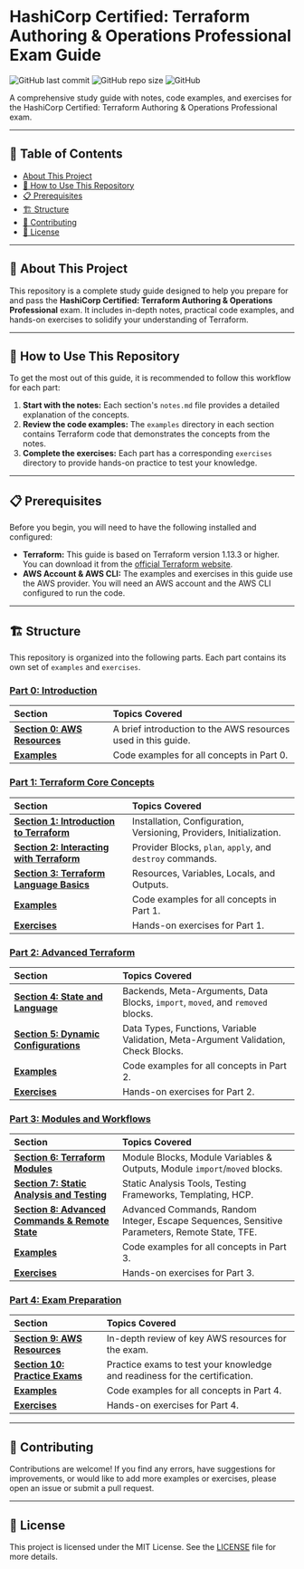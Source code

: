 # HashiCorp Certified: Terraform Authoring & Operations Professional Exam Guide

![GitHub last commit](https://img.shields.io/github/last-commit/ooluwgb/HashiCorp-Terraform-Professional-Prep)
![GitHub repo size](https://img.shields.io/github/repo-size/ooluwgb/HashiCorp-Terraform-Professional-Prep)
![GitHub](https://img.shields.io/github/license/ooluwgb/HashiCorp-Terraform-Professional-Prep)

A comprehensive study guide with notes, code examples, and exercises for the HashiCorp Certified: Terraform Authoring & Operations Professional exam.

---

## 📜 Table of Contents

- [About This Project](#-about-this-project)
- [🚀 How to Use This Repository](#-how-to-use-this-repository)
- [📋 Prerequisites](#-prerequisites)
- [🏗️ Structure](#️-structure)
- [🤝 Contributing](#-contributing)
- [📄 License](#-license)

---

## 📖 About This Project

This repository is a complete study guide designed to help you prepare for and pass the **HashiCorp Certified: Terraform Authoring & Operations Professional** exam. It includes in-depth notes, practical code examples, and hands-on exercises to solidify your understanding of Terraform.

---

## 🚀 How to Use This Repository

To get the most out of this guide, it is recommended to follow this workflow for each part:

1.  **Start with the notes:** Each section's `notes.md` file provides a detailed explanation of the concepts.
2.  **Review the code examples:** The `examples` directory in each section contains Terraform code that demonstrates the concepts from the notes.
3.  **Complete the exercises:** Each part has a corresponding `exercises` directory to provide hands-on practice to test your knowledge.

---

## 📋 Prerequisites

Before you begin, you will need to have the following installed and configured:

-   **Terraform:** This guide is based on Terraform version 1.13.3 or higher. You can download it from the [official Terraform website](https://www.terraform.io/downloads.html).
-   **AWS Account & AWS CLI:** The examples and exercises in this guide use the AWS provider. You will need an AWS account and the AWS CLI configured to run the code.

---

## 🏗️ Structure

This repository is organized into the following parts. Each part contains its own set of `examples` and `exercises`.

### [Part 0: Introduction](./Part_0_Introduction)

| Section                                                              | Topics Covered                                          |
| :------------------------------------------------------------------- | :------------------------------------------------------ |
| [**Section 0: AWS Resources**](./Part_0_Introduction/SECTION_0_Aws_Resources) | A brief introduction to the AWS resources used in this guide. |
| **[Examples](./Part_0_Introduction/examples)** | Code examples for all concepts in Part 0. |

### [Part 1: Terraform Core Concepts](./Part_1_Terraform_Core_Concepts)

| Section                                                                                    | Topics Covered                                                               |
| :----------------------------------------------------------------------------------------- | :--------------------------------------------------------------------------- |
| [**Section 1: Introduction to Terraform**](./Part_1_Terraform_Core_Concepts/SECTION_1_Introduction_to_Terraform)     | Installation, Configuration, Versioning, Providers, Initialization.        |
| [**Section 2: Interacting with Terraform**](./Part_1_Terraform_Core_Concepts/SECTION_2_Interacting_with_Terraform) | Provider Blocks, `plan`, `apply`, and `destroy` commands.                  |
| [**Section 3: Terraform Language Basics**](./Part_1_Terraform_Core_Concepts/SECTION_3_Terraform_Language_Basics)    | Resources, Variables, Locals, and Outputs.                                   |
| **[Examples](./Part_1_Terraform_Core_Concepts/examples)** | Code examples for all concepts in Part 1. |
| **[Exercises](./Part_1_Terraform_Core_Concepts/exercises)** | Hands-on exercises for Part 1. |

### [Part 2: Advanced Terraform](./Part_2_Advanced_Terraform)

| Section                                                                                    | Topics Covered                                                               |
| :----------------------------------------------------------------------------------------- | :--------------------------------------------------------------------------- |
| [**Section 4: State and Language**](./Part_2_Advanced_Terraform/SECTION_4_State_and_Language)                     | Backends, Meta-Arguments, Data Blocks, `import`, `moved`, and `removed` blocks. |
| [**Section 5: Dynamic Configurations**](./Part_2_Advanced_Terraform/SECTION_5_Dynamic_Configurations)           | Data Types, Functions, Variable Validation, Meta-Argument Validation, Check Blocks. |
| **[Examples](./Part_2_Advanced_Terraform/examples)** | Code examples for all concepts in Part 2. |
| **[Exercises](./Part_2_Advanced_Terraform/exercises)** | Hands-on exercises for Part 2. |

### [Part 3: Modules and Workflows](./Part_3_Modules_and_Workflows)

| Section                                                                                        | Topics Covered                                                               |
| :--------------------------------------------------------------------------------------------- | :--------------------------------------------------------------------------- |
| [**Section 6: Terraform Modules**](./Part_3_Modules_and_Workflows/SECTION_6_Terraform_Modules)                    | Module Blocks, Module Variables & Outputs, Module `import`/`moved` blocks.   |
| [**Section 7: Static Analysis and Testing**](./Part_3_Modules_and_Workflows/SECTION_7_Static_Analysis_and_Testing) | Static Analysis Tools, Testing Frameworks, Templating, HCP.                 |
| [**Section 8: Advanced Commands & Remote State**](./Part_3_Modules_and_Workflows/SECTION_8_Advanced_Commands_and_Remote_State)                  | Advanced Commands, Random Integer, Escape Sequences, Sensitive Parameters, Remote State, TFE. |
| **[Examples](./Part_3_Modules_and_Workflows/examples)** | Code examples for all concepts in Part 3. |
| **[Exercises](./Part_3_Modules_and_Workflows/exercises)** | Hands-on exercises for Part 3. |

### [Part 4: Exam Preparation](./Part_4_Exam_Preparation)

| Section                                                                              | Topics Covered                                                               |
| :----------------------------------------------------------------------------------- | :--------------------------------------------------------------------------- |
| [**Section 9: AWS Resources**](./Part_4_Exam_Preparation/SECTION_9_AWS_Resources)        | In-depth review of key AWS resources for the exam.                           |
| [**Section 10: Practice Exams**](./Part_4_Exam_Preparation/SECTION_10_Practice_Exams)    | Practice exams to test your knowledge and readiness for the certification.   |
| **[Examples](./Part_4_Exam_Preparation/examples)** | Code examples for all concepts in Part 4. |
| **[Exercises](./Part_4_Exam_Preparation/exercises)** | Hands-on exercises for Part 4. |

---

## 🤝 Contributing

Contributions are welcome! If you find any errors, have suggestions for improvements, or would like to add more examples or exercises, please open an issue or submit a pull request.

---

## 📄 License

This project is licensed under the MIT License. See the [LICENSE](LICENSE) file for more details.